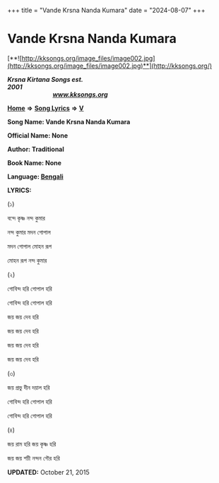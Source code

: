 +++
title = "Vande Krsna Nanda Kumara"
date = "2024-08-07"
+++

# Vande Krsna Nanda Kumara
[**![http://kksongs.org/image_files/image002.jpg](http://kksongs.org/image_files/image002.jpg)**](http://kksongs.org/)

**_Krsna Kirtana Songs est. 2001_**                                                                                                                                                 **_www.kksongs.org_**

[**Home**](http://kksongs.org/) **⇒** [**Song Lyrics**](http://kksongs.org/lyrics.html) **⇒** [**V**](http://kksongs.org/songs/song_v.html)

**Song Name: Vande Krsna Nanda Kumara**

**Official Name: None**

**Author: Traditional**

**Book Name: None**

**Language: [Bengali](http://kksongs.org/language/list/bengali.html)**

**LYRICS:**

(১)

বন্দে কৃষ্ণ নন্দ কুমার

নন্দ কুমার মদন গোপাল

মদন গোপাল মোহন রূপ

মোহন রূপ নন্দ কুমার

(২)

গোবিন্দ হরি গোপাল হরি

গোবিন্দ হরি গোপাল হরি

জয় জয় দেব হরি

জয় জয় দেব হরি

জয় জয় দেব হরি

জয় জয় দেব হরি

(৩)

জয় প্রভু দীন দয়াল হরি

গোবিন্দ হরি গোপাল হরি

গোবিন্দ হরি গোপাল হরি

(৪)

জয় রাম হরি জয় কৃষ্ণ হরি

জয় জয় শচী নন্দন গৌর হরি

**UPDATED:** October 21, 2015